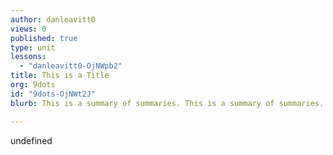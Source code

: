 ```yaml
---
author: danleavitt0
views: 0
published: true
type: unit
lessons: 
  - "danleavitt0-OjNWpb2"
title: This is a Title
org: 9dots
id: "9dots-OjNWt2J"
blurb: This is a summary of summaries. This is a summary of summaries. This is a summary of summaries. This is a summary of summaries.

---
```


undefined
